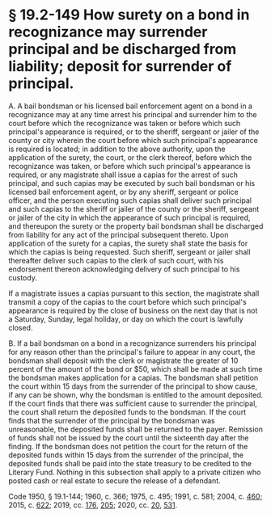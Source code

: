 # § 19.2-149 How surety on a bond in recognizance may surrender principal and be discharged from liability; deposit for surrender of principal.

<p>A. A bail bondsman or his licensed bail enforcement agent on a bond in a recognizance may at any time arrest his principal and surrender him to the court before which the recognizance was taken or before which such principal's appearance is required, or to the sheriff, sergeant or jailer of the county or city wherein the court before which such principal's appearance is required is located; in addition to the above authority, upon the application of the surety, the court, or the clerk thereof, before which the recognizance was taken, or before which such principal's appearance is required, or any magistrate shall issue a capias for the arrest of such principal, and such capias may be executed by such bail bondsman or his licensed bail enforcement agent, or by any sheriff, sergeant or police officer, and the person executing such capias shall deliver such principal and such capias to the sheriff or jailer of the county or the sheriff, sergeant or jailer of the city in which the appearance of such principal is required, and thereupon the surety or the property bail bondsman shall be discharged from liability for any act of the principal subsequent thereto. Upon application of the surety for a capias, the surety shall state the basis for which the capias is being requested. Such sheriff, sergeant or jailer shall thereafter deliver such capias to the clerk of such court, with his endorsement thereon acknowledging delivery of such principal to his custody.</p><p>If a magistrate issues a capias pursuant to this section, the magistrate shall transmit a copy of the capias to the court before which such principal's appearance is required by the close of business on the next day that is not a Saturday, Sunday, legal holiday, or day on which the court is lawfully closed.</p><p>B. If a bail bondsman on a bond in a recognizance surrenders his principal for any reason other than the principal's failure to appear in any court, the bondsman shall deposit with the clerk or magistrate the greater of 10 percent of the amount of the bond or $50, which shall be made at such time the bondsman makes application for a capias. The bondsman shall petition the court within 15 days from the surrender of the principal to show cause, if any can be shown, why the bondsman is entitled to the amount deposited. If the court finds that there was sufficient cause to surrender the principal, the court shall return the deposited funds to the bondsman. If the court finds that the surrender of the principal by the bondsman was unreasonable, the deposited funds shall be returned to the payer. Remission of funds shall not be issued by the court until the sixteenth day after the finding. If the bondsman does not petition the court for the return of the deposited funds within 15 days from the surrender of the principal, the deposited funds shall be paid into the state treasury to be credited to the Literary Fund. Nothing in this subsection shall apply to a private citizen who posted cash or real estate to secure the release of a defendant.</p><p>Code 1950, § 19.1-144; 1960, c. 366; 1975, c. 495; 1991, c. 581; 2004, c. <a href='http://lis.virginia.gov/cgi-bin/legp604.exe?041+ful+CHAP0460'>460</a>; 2015, c. <a href='http://lis.virginia.gov/cgi-bin/legp604.exe?151+ful+CHAP0622'>622</a>; 2019, cc. <a href='http://lis.virginia.gov/cgi-bin/legp604.exe?191+ful+CHAP0176'>176</a>, <a href='http://lis.virginia.gov/cgi-bin/legp604.exe?191+ful+CHAP0205'>205</a>; 2020, cc. <a href='http://lis.virginia.gov/cgi-bin/legp604.exe?201+ful+CHAP0020'>20</a>, <a href='http://lis.virginia.gov/cgi-bin/legp604.exe?201+ful+CHAP0531'>531</a>.</p>
